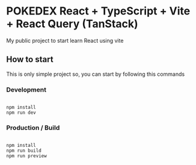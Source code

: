 # POKEDEX React + TypeScript + Vite + React Query (TanStack)

My public project to start learn React using vite

## How to start

This is only simple project so, you can start by following this commands

### Development

```

npm install
npm run dev
```


### Production / Build

```

npm install
npm run build
npm run preview

```
